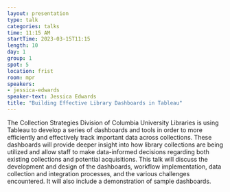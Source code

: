 ```yaml
---
layout: presentation
type: talk
categories: talks
time: 11:15 AM
startTime: 2023-03-15T11:15
length: 10
day: 1
group: 1
spot: 5
location: frist
room: mpr
speakers:
- jessica-edwards
speaker-text: Jessica Edwards
title: "Building Effective Library Dashboards in Tableau"
---
```

The Collection Strategies Division of Columbia University Libraries is using Tableau to develop
a series of dashboards and tools in order to more efficiently and effectively track important
data across collections. These dashboards will provide deeper insight into how library collections
are being utilized and allow staff to make data-informed decisions regarding both existing
collections and potential acquisitions. This talk will discuss the development and design of the
dashboards, workflow implementation, data collection and integration processes, and the various
challenges encountered. It will also include a demonstration of sample dashboards.
